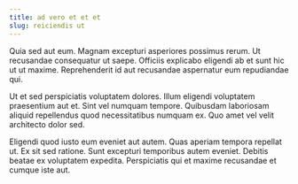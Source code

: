 ```yaml
---
title: ad vero et et et
slug: reiciendis ut
---
```


Quia sed aut eum. Magnam excepturi asperiores possimus rerum. Ut recusandae consequatur ut saepe. Officiis explicabo eligendi ab et sunt hic ut ut maxime. Reprehenderit id aut recusandae aspernatur eum repudiandae qui.

Ut et sed perspiciatis voluptatem dolores. Illum eligendi voluptatem praesentium aut et. Sint vel numquam tempore. Quibusdam laboriosam aliquid repellendus quod necessitatibus numquam ex. Quo amet vel velit architecto dolor sed.

Eligendi quod iusto eum eveniet aut autem. Quas aperiam tempora repellat ut. Ex sit sed ratione. Sunt excepturi temporibus autem eveniet. Debitis beatae ex voluptatem expedita. Perspiciatis qui et maxime recusandae et cumque iste aut.
